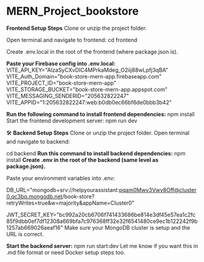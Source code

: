 # MERN_Project_bookstore

**Frontend Setup Steps**
Clone or unzip the project folder.

Open terminal and navigate to frontend:
cd frontend

Create .env.local in the root of the frontend (where package.json is).

**Paste your Firebase config into .env.local:**
VITE_API_KEY="AIzaSyCXvDIC4MPrkaMdeg_O2iij88wLpfj3qBA"
VITE_Auth_Domain="book-store-mern-app.firebaseapp.com"
VITE_PROJECT_ID="book-store-mern-app"
VITE_STORAGE_BUCKET="book-store-mern-app.appspot.com"
VITE_MESSAGING_SENDERID="205632822247"
VITE_APPID="1:205632822247:web:b0db0ec66bf6de0bbb3b42"

**Run the following command to install frontend dependencies:**
npm install
Start the frontend development server:
npm run dev

🛠️ **Backend Setup Steps**
Clone or unzip the project folder.
Open terminal and navigate to backend:

cd backend
**Run this command to install backend dependencies:**
npm install
**Create .env in the root of the backend (same level as package.json).**

Paste  your environment variables into .env:

DB_URL="mongodb+srv://helpyourassistant:pqam0Mwv3Vwv8Off@cluster0.qc3bq.mongodb.net/book-store?retryWrites=true&w=majority&appName=Cluster0"

JWT_SECRET_KEY="bc992a20cb6706f741433686be814e3df45e57ea1c2fc85f9dbb0ef7df12308a669bfa7c976368ff32e32f6541480ce9ec1b122242f9b1257ab669026aeaf16"
Make sure your MongoDB cluster is setup and the URL is correct.

**Start the backend server:**
npm run start:dev
Let me know if you want this in .md file format or need Docker setup steps too.
